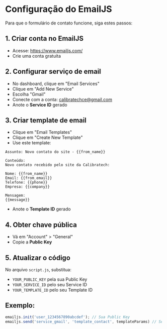 # Configuração do EmailJS

Para que o formulário de contato funcione, siga estes passos:

## 1. Criar conta no EmailJS
- Acesse: https://www.emailjs.com/
- Crie uma conta gratuita

## 2. Configurar serviço de email
- No dashboard, clique em "Email Services"
- Clique em "Add New Service"
- Escolha "Gmail"
- Conecte com a conta: calibratechce@gmail.com
- Anote o **Service ID** gerado

## 3. Criar template de email
- Clique em "Email Templates"
- Clique em "Create New Template"
- Use este template:

```
Assunto: Novo contato do site - {{from_name}}

Conteúdo:
Novo contato recebido pelo site da Calibratech:

Nome: {{from_name}}
Email: {{from_email}}
Telefone: {{phone}}
Empresa: {{company}}

Mensagem:
{{message}}
```

- Anote o **Template ID** gerado

## 4. Obter chave pública
- Vá em "Account" > "General"
- Copie a **Public Key**

## 5. Atualizar o código
No arquivo `script.js`, substitua:
- `YOUR_PUBLIC_KEY` pela sua Public Key
- `YOUR_SERVICE_ID` pelo seu Service ID  
- `YOUR_TEMPLATE_ID` pelo seu Template ID

## Exemplo:
```javascript
emailjs.init('user_1234567890abcdef'); // Sua Public Key
emailjs.send('service_gmail', 'template_contact', templateParams) // Seus IDs
```
